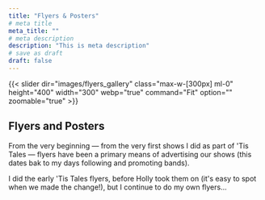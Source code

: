 ```yaml
---
title: "Flyers & Posters"
# meta title
meta_title: ""
# meta description
description: "This is meta description"
# save as draft
draft: false
---
```


<div class="grid grid-cols-1 lg:grid-cols-2 gap-8 items-center">
  <div>
{{< slider dir="images/flyers_gallery" class="max-w-[300px] ml-0" height="400" width="300" webp="true" command="Fit" option="" zoomable="true" >}}
</div>
  <div class="prose prose-lg">
    <h2>Flyers and Posters</h2>
    <p>From the very beginning — from the very first shows I did as part of 'Tis Tales — flyers have been a primary means of advertising our shows (this dates bak to my days following and promoting bands).</p>
    <p>I did the early 'Tis Tales flyers, before Holly took them on (it's easy to spot when we made the change!), but I continue to do my own flyers...</p>
  </div>
</div>